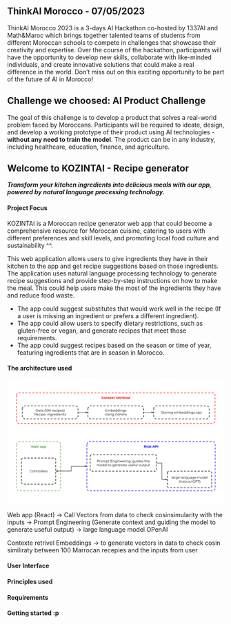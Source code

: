 ﻿## ThinkAI Morocco - 07/05/2023

ThinkAI Morocco 2023 is a 3-days AI Hackathon co-hosted by 1337AI and Math&Maroc which brings together talented teams of students from different Moroccan schools to compete in challenges that showcase their creativity and expertise. Over the course of the hackathon, participants will have the opportunity to develop new skills, collaborate with like-minded individuals, and create innovative solutions that could make a real difference in the world. Don’t miss out on this exciting opportunity to be part of the future of AI in Morocco!

## Challenge we choosed: AI Product Challenge

The goal of this challenge is to develop a product that solves a real-world problem faced by Moroccans. Participants will be required to ideate, design, and develop a working prototype of their product using AI technologies - **without any need to train the model**. The product can be in any industry, including healthcare, education, finance, and agriculture.


## Welcome to KOZINTAI - Recipe generator

**_Transform your kitchen ingredients into delicious meals with our app, powered by natural language processing technology._**

#### Project Focus
KOZINTAI is a Moroccan recipe generator web app that could become a comprehensive resource for Moroccan cuisine, catering to users with different preferences and skill levels, and promoting local food culture and sustainability ^^.

This web application allows users to give ingredients they have in their kitchen to the app and get recipe suggestions based on those ingredients. The application uses natural language processing technology to generate recipe suggestions and provide step-by-step instructions on how to make the meal. This could help users make the most of the ingredients they have and reduce food waste.

- The app could suggest substitutes that would work well in the recipe (If a user is missing an ingredient or prefers a different ingredient).
- The app could allow users to specify dietary restrictions, such as gluten-free or vegan, and generate recipes that meet those requirements.
- The app could suggest recipes based on the season or time of year, featuring ingredients that are in season in Morocco.

#### The architecture used

![Architecture](/docs/README.png)

Web app (React) -> Call Vectors from data to check cosinsimularity with the inputs -> Prompt Engineering (Generate context and guiding the model to generate useful output) -> large language model OPenAI

Contexte retrivel
Embeddings -> to generate vectors in data to check cosin similiraty between 100 Marrocan recepies and the inputs from user 

#### User Interface

#### Principles used

#### Requirements

#### Getting started :p





